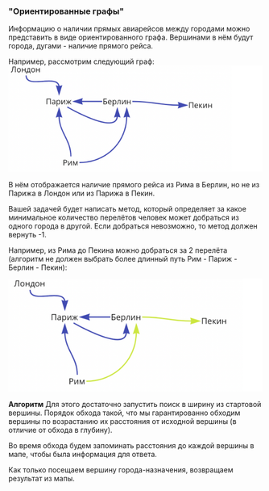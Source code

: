 ### "Ориентированные графы"

Информацию о наличии прямых авиарейсов между городами можно представить в виде ориентированного графа. Вершинами в нём будут города, дугами - наличие прямого рейса.

Например, рассмотрим следующий граф:
![картинка](image.png)

В нём отображается наличие прямого рейса из Рима в Берлин, но не из Парижа в Лондон или из Парижа в Пекин.

Вашей задачей будет написать метод, который определяет за какое минимальное количество перелётов человек может добраться из одного города в другой. Если добраться невозможно, то метод должен вернуть -1.

Например, из Рима до Пекина можно добраться за 2 перелёта (алгоритм не должен выбрать более длинный путь Рим - Париж - Берлин - Пекин):

![pic](image-1.png)

**Алгоритм**
Для этого достаточно запустить поиск в ширину из стартовой вершины. Порядок обхода такой, что мы 
гарантированно обходим вершины по возрастанию их расстояния от исходной вершины (в отличие от обхода в 
глубину).

Во время обхода будем запоминать расстояния до каждой вершины в мапе, чтобы была информация для ответа.

Как только посещаем вершину города-назначения, возвращаем результат из мапы.